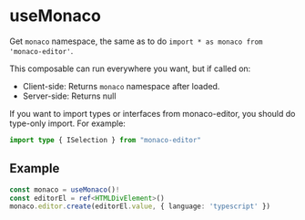 # useMonaco
Get `monaco` namespace, the same as to do `import * as monaco from 'monaco-editor'`.

This composable can run everywhere you want, but if called on:
- Client-side: Returns `monaco` namespace after loaded.
- Server-side: Returns null

If you want to import types or interfaces from monaco-editor, you should do type-only import. For example:
```ts
import type { ISelection } from "monaco-editor"
```

## Example
```ts
const monaco = useMonaco()!
const editorEl = ref<HTMLDivElement>()
monaco.editor.create(editorEl.value, { language: 'typescript' })
```
